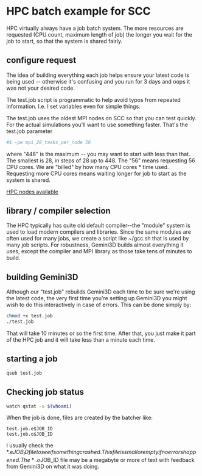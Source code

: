 # HPC batch example for SCC

HPC virtually always have a job batch system. 
The more resources are requested (CPU count, maximum length of job) the longer you wait for the job to start, so that the system is shared fairly.

## configure request

The idea of building everything each job helps ensure your latest code is being used -- otherwise it's confusing and you run for 3 days and oops it was not your desired code.

The test.job script is programmatic to help avoid typos from repeated information. I.e. I set variables even for simple things.

The test.job uses the oldest MPI nodes on SCC so that you can test quickly. For the actual simulations you'll want to use something faster. That's the test.job parameter

```sh
#$ -pe mpi_28_tasks_per_node 56 
```

where "448" is the maximum -- you may want to start with less than that. The smallest is 28, in steps of 28 up to 448. The "56" means requesting 56 CPU cores. We are "billed" by how many CPU cores * time used. Requesting more CPU cores means waiting longer for job to start as the system is shared.

[HPC nodes available](https://www.bu.edu/tech/support/research/computing-resources/tech-summary/)

## library / compiler selection

The HPC typically has quite old default compiler--the "module" system is used to load modern compilers and libraries.
Since the same modules are often used for many jobs, we create a script like ~/gcc.sh that is used by many job scripts.
For robustness, Gemini3D builds almost everything it uses, except the compiler and MPI library as those take tens of minutes to build.

## building Gemini3D
Although our "test.job" rebuilds Gemini3D each time to be sure we're using the latest code, the very first time you're setting up Gemini3D you might wish to do this interactively in case of errors.
This can be done simply by:

```sh
chmod +x test.job
./test.job
```

That will take 10 minutes or so the first time. After that, you just make it part of the HPC job and it will take less than a minute each time.

## starting a job

```sh
qsub test.job
```

## Checking job status

```sh
watch qstat -u $(whoami) 
```

When the job is done, files are created by the batcher like:

```
test.job.e$JOB_ID
test.job.o$JOB_ID
```

I usually check the *.e$JOB_ID file to see if something crashed. 
This file is small or empty if no errors happened.
The *.o$JOB_ID file may be a megabyte or more of text with feedback from Gemini3D on what it was doing.